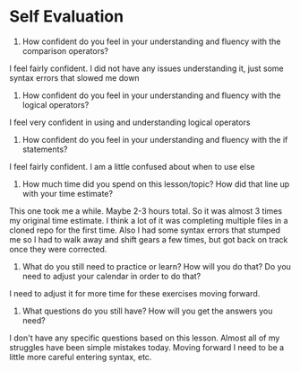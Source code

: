 # Self Evaluation

1. How confident do you feel in your understanding and fluency with the comparison operators?

I feel fairly confident.  I did not have any issues understanding it, just some syntax errors that slowed me down

1. How confident do you feel in your understanding and fluency with the logical operators?

I feel very confident in using and understanding logical operators

1. How confident do you feel in your understanding and fluency with the if statements?

I feel fairly confident.  I am a little confused about when to use else

1. How much time did you spend on this lesson/topic? How did that line up with your time estimate?

This one took me a while. Maybe 2-3 hours total. So it was almost 3 times my original time estimate.  I think a lot of it was completing multiple files in a cloned repo for the first time. Also I had some syntax errors that stumped me so I had to walk away and shift gears a few times, but got back on track once they were corrected.

1. What do you still need to practice or learn? How will you do that? Do you need to adjust your calendar in order to do that?

I need to adjust it for more time for these exercises moving forward.  

1. What questions do you still have? How will you get the answers you need?

I don't have any specific questions based on this lesson.  Almost all of my struggles have been simple mistakes today.  Moving forward I need to be a little more careful entering syntax, etc.  
